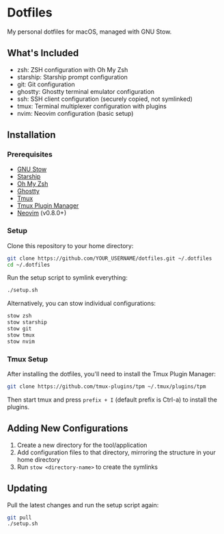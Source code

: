 # Dotfiles

My personal dotfiles for macOS, managed with GNU Stow.

## What's Included

- zsh: ZSH configuration with Oh My Zsh
- starship: Starship prompt configuration
- git: Git configuration
- ghostty: Ghostty terminal emulator configuration
- ssh: SSH client configuration (securely copied, not symlinked)
- tmux: Terminal multiplexer configuration with plugins
- nvim: Neovim configuration (basic setup)

## Installation

### Prerequisites

- [GNU Stow](https://www.gnu.org/software/stow/)
- [Starship](https://starship.rs/)
- [Oh My Zsh](https://ohmyz.sh/)
- [Ghostty](https://mitchellh.com/ghostty)
- [Tmux](https://github.com/tmux/tmux)
- [Tmux Plugin Manager](https://github.com/tmux-plugins/tpm)
- [Neovim](https://neovim.io/) (v0.8.0+)

### Setup

Clone this repository to your home directory:

```bash
git clone https://github.com/YOUR_USERNAME/dotfiles.git ~/.dotfiles
cd ~/.dotfiles
```

Run the setup script to symlink everything:

```bash
./setup.sh
```

Alternatively, you can stow individual configurations:

```bash
stow zsh
stow starship
stow git
stow tmux
stow nvim
```

### Tmux Setup

After installing the dotfiles, you'll need to install the Tmux Plugin Manager:

```bash
git clone https://github.com/tmux-plugins/tpm ~/.tmux/plugins/tpm
```

Then start tmux and press `prefix + I` (default prefix is Ctrl-a) to install the plugins.

## Adding New Configurations

1. Create a new directory for the tool/application
2. Add configuration files to that directory, mirroring the structure in your home directory
3. Run `stow <directory-name>` to create the symlinks

## Updating

Pull the latest changes and run the setup script again:

```bash
git pull
./setup.sh
``` 